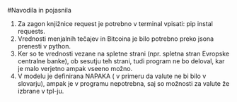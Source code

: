#Navodila in pojasnila

1. Za zagon knjižnice request je potrebno v terminal vpisati: pip instal requests.
2. Vrednosti menjalnih tečajev in Bitcoina je bilo potrebno preko jsona prenesti v python.
3. Ker so te vrednosti vezane na spletne strani (npr. spletna stran Evropske centralne banke), ob sesutju teh strani, tudi program ne bo deloval, kar je malo verjetno ampak vseeno možno.
4. V modelu je definirana NAPAKA ( v primeru da valute ne bi bilo v slovarju), ampak je v programu nepotrebna, saj so možnosti za valute že izbrane v tpl-ju.